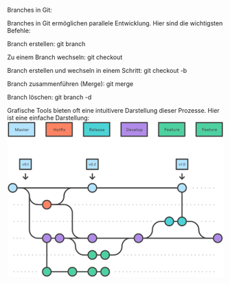 
Branches in Git:

Branches in Git ermöglichen parallele Entwicklung. Hier sind die wichtigsten Befehle:

Branch erstellen:
git branch <branchname>

Zu einem Branch wechseln:
git checkout <branchname>

Branch erstellen und wechseln in einem Schritt:
git checkout -b <branchname>

Branch zusammenführen (Merge):
git merge <branchname>

Branch löschen:
git branch -d <branchname>

Grafische Tools bieten oft eine intuitivere Darstellung dieser Prozesse.
Hier ist eine einfache Darstellung:
![Alt text](image.png) 